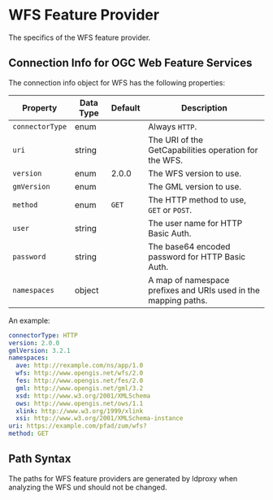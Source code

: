 
# WFS Feature Provider

The specifics of the WFS feature provider.

<a name="connection-info"></a>

## Connection Info for OGC Web Feature Services

The connection info object for WFS has the following properties:

|Property |Data Type |Default |Description
| --- | --- | --- | ---
|`connectorType` |enum | |Always `HTTP`.
|`uri` |string | |The URI of the GetCapabilities operation for the WFS.
|`version` |enum |2.0.0 |The WFS version to use.
|`gmVersion` |enum | |The GML version to use.
|`method` |enum |`GET` |The HTTP method to use, `GET` or `POST`.
|`user` |string | |The user name for HTTP Basic Auth.
|`password` |string | |The base64 encoded password  for HTTP Basic Auth.
|`namespaces`|object | |A map of namespace prefixes and URIs used in the mapping paths.

An example:

```yaml
connectorType: HTTP
version: 2.0.0
gmlVersion: 3.2.1
namespaces:
  ave: http://rexample.com/ns/app/1.0
  wfs: http://www.opengis.net/wfs/2.0
  fes: http://www.opengis.net/fes/2.0
  gml: http://www.opengis.net/gml/3.2
  xsd: http://www.w3.org/2001/XMLSchema
  ows: http://www.opengis.net/ows/1.1
  xlink: http://www.w3.org/1999/xlink
  xsi: http://www.w3.org/2001/XMLSchema-instance
uri: https://example.com/pfad/zum/wfs?
method: GET
```

<a name="path-syntax"></a>

## Path Syntax

The paths for WFS feature providers are generated by ldproxy when analyzing the WFS und should not be changed.
